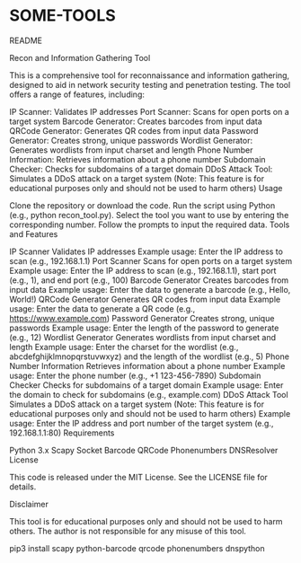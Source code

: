 # SOME-TOOLS
README

Recon and Information Gathering Tool

This is a comprehensive tool for reconnaissance and information gathering, designed to aid in network security testing and penetration testing. The tool offers a range of features, including:

IP Scanner: Validates IP addresses
Port Scanner: Scans for open ports on a target system
Barcode Generator: Creates barcodes from input data
QRCode Generator: Generates QR codes from input data
Password Generator: Creates strong, unique passwords
Wordlist Generator: Generates wordlists from input charset and length
Phone Number Information: Retrieves information about a phone number
Subdomain Checker: Checks for subdomains of a target domain
DDoS Attack Tool: Simulates a DDoS attack on a target system (Note: This feature is for educational purposes only and should not be used to harm others)
Usage

Clone the repository or download the code.
Run the script using Python (e.g., python recon_tool.py).
Select the tool you want to use by entering the corresponding number.
Follow the prompts to input the required data.
Tools and Features

IP Scanner
Validates IP addresses
Example usage: Enter the IP address to scan (e.g., 192.168.1.1)
Port Scanner
Scans for open ports on a target system
Example usage: Enter the IP address to scan (e.g., 192.168.1.1), start port (e.g., 1), and end port (e.g., 100)
Barcode Generator
Creates barcodes from input data
Example usage: Enter the data to generate a barcode (e.g., Hello, World!)
QRCode Generator
Generates QR codes from input data
Example usage: Enter the data to generate a QR code (e.g., https://www.example.com)
Password Generator
Creates strong, unique passwords
Example usage: Enter the length of the password to generate (e.g., 12)
Wordlist Generator
Generates wordlists from input charset and length
Example usage: Enter the charset for the wordlist (e.g., abcdefghijklmnopqrstuvwxyz) and the length of the wordlist (e.g., 5)
Phone Number Information
Retrieves information about a phone number
Example usage: Enter the phone number (e.g., +1 123-456-7890)
Subdomain Checker
Checks for subdomains of a target domain
Example usage: Enter the domain to check for subdomains (e.g., example.com)
DDoS Attack Tool
Simulates a DDoS attack on a target system (Note: This feature is for educational purposes only and should not be used to harm others)
Example usage: Enter the IP address and port number of the target system (e.g., 192.168.1.1:80)
Requirements

Python 3.x
Scapy
Socket
Barcode
QRCode
Phonenumbers
DNSResolver
License

This code is released under the MIT License. See the LICENSE file for details.

Disclaimer

This tool is for educational purposes only and should not be used to harm others. The author is not responsible for any misuse of this tool.






pip3 install scapy python-barcode qrcode phonenumbers dnspython
